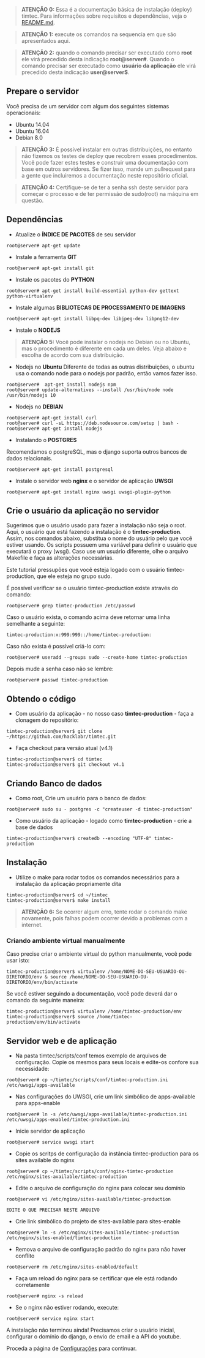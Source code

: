 > **ATENÇÃO 0:** Essa é a documentação básica de instalação (deploy) timtec. Para informações sobre requisitos e dependências, veja o [README.md](https://github.com/hacklabr/timtec/blob/master/README.md).

> **ATENÇÃO 1:** execute os comandos na sequencia em que são apresentados aqui.

> **ATENÇÃO 2:** quando o comando precisar ser executado como **root** ele virá precedido desta indicação **root@server#**. Quando o comando precisar ser executado como **usuário da aplicação** ele virá precedido desta indicação **user@server$**. 


## Prepare o servidor

Você precisa de um servidor com algum dos seguintes sistemas operacionais:

* Ubuntu 14.04
* Ubuntu 16.04 
* Debian 8.0

> **ATENÇÃO 3:** É possível instalar em outras distribuições, no entanto não fizemos os testes de 
deploy que recobrem esses procedimentos. Você pode fazer estes testes e construir uma documentação com base em outros servidores. Se fizer isso, mande um pullrequest para a gente que incluiremos a documentação neste repositório oficial. 

> **ATENÇÃO 4:** Certifique-se de ter a senha ssh deste servidor para começar o processo e de ter permissão de sudo(root) na máquina em questão. 

## Dependências

* Atualize o **ÍNDICE DE PACOTES** de seu servidor

```
root@server# apt-get update
```

* Instale a ferramenta **GIT**

```
root@server# apt-get install git
```

* Instale os pacotes do **PYTHON**

```
root@server# apt-get install build-essential python-dev gettext python-virtualenv
```

* Instale algumas **BIBLIOTECAS DE PROCESSAMENTO DE IMAGENS**

```
root@server# apt-get install libpq-dev libjpeg-dev libpng12-dev 
```

* Instale o **NODEJS**

> **ATENÇÃO 5:**  Você pode instalar o nodejs no Debian ou no Ubuntu, mas o procedimento é diferente em cada um deles. Veja abaixo e escolha de acordo com sua distribuição. 

* Nodejs no **Ubuntu**
Diferente de todas as outras distribuições, o ubuntu usa o comando node para o nodejs por padrão, então vamos fazer isso.

```
root@server#  apt-get install nodejs npm
root@server# update-alternatives --install /usr/bin/node node /usr/bin/nodejs 10
```

* Nodejs no **DEBIAN**

```
root@server# apt-get install curl
root@server# curl -sL https://deb.nodesource.com/setup | bash -
root@server# apt-get install nodejs
```
* Instalando o **POSTGRES**

Recomendamos o postgreSQL, mas o django suporta outros bancos de dados relacionais.

```
root@server# apt-get install postgresql
```

* Instale o servidor web **nginx** e o servidor de aplicação **UWSGI**

```
root@server# apt-get install nginx uwsgi uwsgi-plugin-python
```

## Crie o usuário da aplicação no servidor

Sugerimos que o usuário usado para fazer a instalação não seja o root. Aqui, o usuário que está fazendo a instalação é o **timtec-production**. Assim, nos comandos abaixo, substitua o nome do usuário pelo que você estiver usando. Os scripts possuem uma variável para definir o usuário que executará o proxy (wsgi). Caso use um usuário diferente, olhe o arquivo Makefile e faça as alterações necessárias.

Este tutorial pressupões que você esteja logado com o usuário timtec-production, que ele esteja no grupo sudo.

É possível verificar se o usuário timtec-production existe através do comando:
```
root@server# grep timtec-production /etc/passwd
```

Caso o usuário exista, o comando acima deve retornar uma linha semelhante a seguinte:
```
timtec-production:x:999:999::/home/timtec-production:
```
Caso não exista é possível criá-lo com:

```
root@server# useradd --groups sudo --create-home timtec-production
```
Depois mude a senha caso não se lembre:

```
root@server# passwd timtec-production
```



## Obtendo o código

* Com usuário da aplicação - no nosso caso **timtec-production** - faça a clonagem do repositório:

```
timtec-production@server$ git clone ~/https://github.com/hacklabr/timtec.git
```

* Faça checkout para versão atual (v4.1)

```
timtec-production@server$ cd timtec
timtec-production@server$ git checkout v4.1
```

## Criando Banco de dados

* Como root, Crie um usuário para o banco de dados:

```
root@server# sudo su - postgres -c "createuser -d timtec-production"
```

* Como usuário da aplicação - logado como **timtec-production** - crie a base de dados

```
timtec-production@server$ createdb --encoding "UTF-8" timtec-production
```

## Instalação

* Utilize o make para rodar todos os comandos necessários para a instalação da aplicação propriamente dita

```
timtec-production@server$ cd ~/timtec
timtec-production@server$ make install
```

> **ATENÇÃO 6:** Se ocorrer algum erro, tente rodar o comando make novamente, pois falhas podem ocorrer devido a problemas com a internet.

### Criando ambiente virtual manualmente

Caso precise criar o ambiente virtual do python manualmente, você pode usar isto: 

```
timtec-production@server$ virtualenv /home/NOME-DO-SEU-USUARIO-OU-DIRETORIO/env & source /home/NOME-DO-SEU-USUARIO-OU-DIRETORIO/env/bin/activate
```

Se você estiver seguindo a documentação, você pode deverá dar o comando da seguinte maneira:

```
timtec-production@server$ virtualenv /home/timtec-production/env
timtec-production@server$ source /home/timtec-production/env/bin/activate
```

## Servidor web e de aplicação

* Na pasta timtec/scripts/conf temos exemplo de arquivos de configuração. Copie os mesmos para seus locais e edite-os confore sua necessidade:

```
root@server# cp ~/timtec/scripts/conf/timtec-production.ini /etc/uwsgi/apps-available
```

* Nas configurações do UWSGI, crie um link simbólico de apps-available para apps-enable

```
root@server# ln -s /etc/uwsgi/apps-available/timtec-production.ini /etc/uwsgi/apps-enabled/timtec-production.ini
```

* Inicie servidor de aplicação

```
root@server# service uwsgi start
```

* Copie os scritps de configuração da instância timtec-production para os sites available do nginx

```
root@server# cp ~/timtec/scripts/conf/nginx-timtec-production /etc/nginx/sites-available/timtec-production

```
* Edite o arquivo de configuração do nginx para colocar seu domínio
```
root@server# vi /etc/nginx/sites-available/timtec-production

EDITE O QUE PRECISAR NESTE ARQUIVO
```

* Crie link simbólico do projeto de sites-available para sites-enable

```
root@server# ln -s /etc/nginx/sites-available/timtec-production /etc/nginx/sites-enabled/timtec-production
```

* Remova o arquivo de configuração padrão do nginx para não haver conflito

```
root@server# rm /etc/nginx/sites-enabled/default
```

* Faça um reload do nginx para se certificar que ele está rodando corretamente

```
root@server# nginx -s reload
```
* Se o nginx não estiver rodando, execute:

```
root@server# service nginx start
```


A instalação não terminou ainda! Precisamos criar o usuário inicial, configurar o domínio do django, o envio de email e a API do youtube.

Proceda a página de [Configurações](Configurações.md) para continuar.
